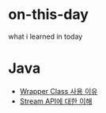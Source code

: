 # on-this-day
what i learned in today

# Java

* [Wrapper Class 사용 이유](/java/wrapper_class.md)
* [Stream API에 대한 이해](/java/stream_api.md)